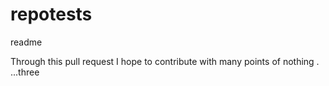 # repotests
readme

Through this pull request I hope to contribute with many points of nothing
.
...three
